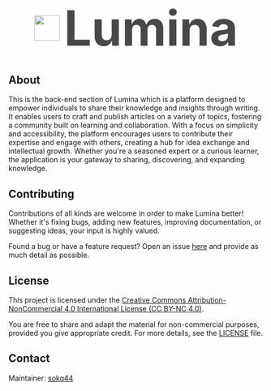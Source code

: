 <div style="display: flex; align-items: center; justify-content:center; margin-top: 2rem; margin-bottom: 2rem; gap: 8px;"><img width="50" src="https://illumina-me.org/images/logo.png" /><span style="color: #484848; font-weight: bold; font-size: 6rem;">Lumina</span></div>

## About

This is the back-end section of Lumina which is a platform designed to empower individuals to share their knowledge and insights through writing. It enables users to craft and publish articles on a variety of topics, fostering a community built on learning and collaboration. With a focus on simplicity and accessibility, the platform encourages users to contribute their expertise and engage with others, creating a hub for idea exchange and intellectual growth. Whether you're a seasoned expert or a curious learner, the application is your gateway to sharing, discovering, and expanding knowledge.

## Contributing

Contributions of all kinds are welcome in order to make Lumina better! Whether it's fixing bugs, adding new features, improving documentation, or suggesting ideas, your input is highly valued.

Found a bug or have a feature request? Open an issue [here](https://github.com/sokq44/lumina-front-end/issues) and provide as much detail as possible.

## License

This project is licensed under the [Creative Commons Attribution-NonCommercial 4.0 International License (CC BY-NC 4.0)](https://creativecommons.org/licenses/by-nc/4.0/).

You are free to share and adapt the material for non-commercial purposes, provided you give appropriate credit. For more details, see the [LICENSE](./LICENSE.txt) file.

## Contact

Maintainer: [sokq44](mailto:sokq44@gmail.com)
